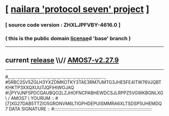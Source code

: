 
# [ [nailara 'protocol seven' project](http://nailara.network/) ]

### [ source code version : ZHXLJPFVBY-4616.0 ]

### ( this is the public domain [license](../license)d 'base' branch )
---
## current [release](https://github.com/nailara-technologies/protocol-7/releases) \\\\// [AMOS7-v2.27.9](https://github.com/nailara-technologies/protocol-7/releases/tag/AMOS7-v2.27.9)
---

#,,.,,...,.,.,,..,.,,,,..,...,..,,..,,,.,,...,..,,...,..,,.,.,.,.,.,.,,,.,...,
#5RBC2SV5ZGLH3YXZDMKOTKY3TAE3RM7UMTG3JHE5FE4ITW76VJQBTKHKTP3XXQXUU7JQFIHIWOJAQ
#\\\|PYVJNF5PDCGAUBQO2LZJHOFNCPABHEWDCSJLRPPZ5VGWKBGNLXG \ / AMOS7 \ YOURUM ::
#\[7]XG27DAB5TTZIO5GRONVM6LTIGPHDEPUISMMRA6XLTSDSP5UHEMDQ 7  DATA SIGNATURE ::
#:::::::::::::::::::::::::::::::::::::::::::::::::::::::::::::::::::::::::::::
